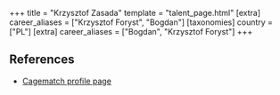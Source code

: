 +++
title = "Krzysztof Zasada"
template = "talent_page.html"
[extra]
career_aliases = ["Krzysztof Foryst", "Bogdan"]
[taxonomies]
country = ["PL"]
[extra]
career_aliases = ["Bogdan", "Krzysztof Foryst"]
+++
## References

* [Cagematch profile page](https://www.cagematch.net/?id=2&nr=19772)
